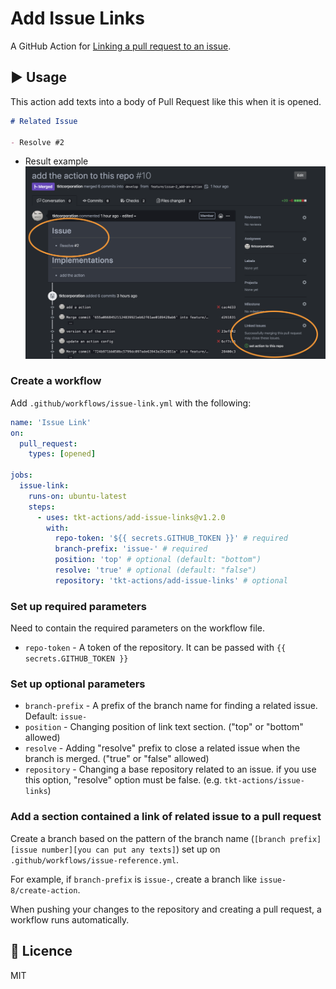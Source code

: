 # Add Issue Links

A GitHub Action for [Linking a pull request to an issue](https://help.github.com/en/enterprise/2.17/user/github/managing-your-work-on-github/linking-a-pull-request-to-an-issue).

## :arrow_forward: Usage

This action add texts into a body of Pull Request like this when it is opened.

```md
# Related Issue

- Resolve #2
```

- Result example
  ![Linking a pull request to an issue](readmeImages/pull-request.png)

### Create a workflow

Add `.github/workflows/issue-link.yml` with the following:

```yml
name: 'Issue Link'
on:
  pull_request:
    types: [opened]

jobs:
  issue-link:
    runs-on: ubuntu-latest
    steps:
      - uses: tkt-actions/add-issue-links@v1.2.0
        with:
          repo-token: '${{ secrets.GITHUB_TOKEN }}' # required
          branch-prefix: 'issue-' # required
          position: 'top' # optional (default: "bottom")
          resolve: 'true' # optional (default: "false")
          repository: 'tkt-actions/add-issue-links' # optional
```

### Set up required parameters

Need to contain the required parameters on the workflow file.

- `repo-token` - A token of the repository. It can be passed with `{{ secrets.GITHUB_TOKEN }}`

### Set up optional parameters

- `branch-prefix` - A prefix of the branch name for finding a related issue. Default: `issue-`
- `position` - Changing position of link text section. ("top" or "bottom" allowed)
- `resolve` - Adding \"resolve\" prefix to close a related issue when the branch is merged. ("true" or "false" allowed)
- `repository` - Changing a base repository related to an issue. if you use this option, "resolve" option must be false. (e.g. `tkt-actions/issue-links`)

### Add a section contained a link of related issue to a pull request

Create a branch based on the pattern of the branch name (`[branch prefix][issue number][you can put any texts]`) set up on `.github/workflows/issue-reference.yml`.

For example, if `branch-prefix` is `issue-`, create a branch like `issue-8/create-action`.

When pushing your changes to the repository and creating a pull request, a workflow runs automatically.

## :memo: Licence

MIT
